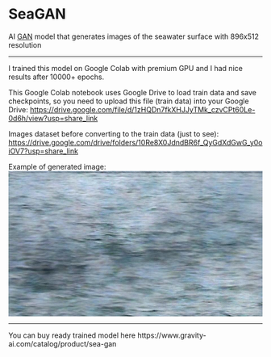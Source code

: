 # SeaGAN
AI [GAN](https://en.wikipedia.org/wiki/Generative_adversarial_network) model that generates images of the seawater surface with 896x512 resolution
<hr>

I trained this model on Google Colab with premium GPU and I had nice results after 10000+ epochs.

This Google Colab notebook uses Google Drive to load train data and save checkpoints, so you need to upload this file (train data) into your Google Drive: https://drive.google.com/file/d/1zHQDn7fkXHJJyTMk_czvCPt60Le-0d6h/view?usp=share_link

Images dataset before converting to the train data (just to see): https://drive.google.com/drive/folders/10Re8X0JdndBR6f_QyGdXdGwG_y0oiOV7?usp=share_link

Example of generated image: <br>
<img src="https://github.com/eugenee-k/SeaGAN/blob/main/sample.jpg?raw=true" style="display: block; width: 575px">

<hr>
You can buy ready trained model here https://www.gravity-ai.com/catalog/product/sea-gan

